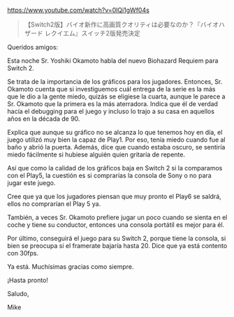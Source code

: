 https://www.youtube.com/watch?v=0lQi1gWf04s

> 【Switch2版】バイオ新作に高画質クオリティは必要なのか？『バイオハザード レクイエム』スイッチ2版発売決定

Queridos amigos:

Esta noche Sr. Yoshiki Okamoto habla del nuevo Biohazard Requiem para Switch 2.

Se trata de la importancia de los gráficos para los jugadores. Entonces, Sr. Okamoto cuenta que si investiguemos cuál entrega de la serie es la más que le dio a la gente miedo, quizás se eligiese la cuarta, aunque le parece a Sr. Okamoto que la primera es la más aterradora. Indica que él de verdad hacía el debugging para el juego y incluso lo trajo a su casa en aquellos años en la década de 90. 

Explica que aunque su gráfico no se alcanza lo que tenemos hoy en día, el juego utilizó muy bien la capaz de Play1. Por eso, tenía miedo cuando fue al baño y abrió la puerta. Además, dice que cuando estaba oscuro, se sentiría miedo fácilmente si hubiese alguién quien gritaría de repente.

Así que como la calidad de los gráficos baja en Switch 2 si la comparamos con el Play5, la cuestión es si comprarías la consola de Sony o no para jugar este juego.

Cree que ya que los jugadores piensan que muy pronto el Play6 se saldrá, ellos no comprarían el Play 5 ya.

También, a veces Sr. Okamoto prefiere jugar un poco cuando se sienta en el coche y tiene su conductor, entonces una consola portátil es mejor para él.

Por último, conseguirá el juego para su Switch 2, porque tiene la consola, si bien se preocupa si el framerate bajaría hasta 20. Dice que ya está contento con 30fps.

Ya está. Muchísimas gracias como siempre.

¡Hasta pronto!

Saludo,

Mike
